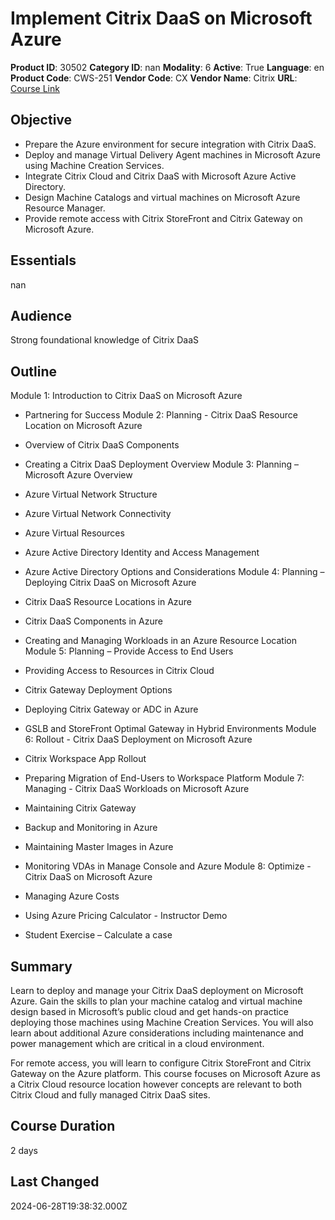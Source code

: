 # Implement Citrix DaaS on Microsoft Azure

**Product ID**: 30502
**Category ID**: nan
**Modality**: 6
**Active**: True
**Language**: en
**Product Code**: CWS-251
**Vendor Code**: CX
**Vendor Name**: Citrix
**URL**: [Course Link](https://www.fastlaneus.com/course/citrix-cws-251)

## Objective
- Prepare the Azure environment for secure integration with Citrix DaaS.
- Deploy and manage Virtual Delivery Agent machines in Microsoft Azure using Machine Creation Services.
- Integrate Citrix Cloud and Citrix DaaS with Microsoft Azure Active Directory.
- Design Machine Catalogs and virtual machines on Microsoft Azure Resource Manager.
- Provide remote access with Citrix StoreFront and Citrix Gateway on Microsoft Azure.

## Essentials
nan

## Audience
Strong foundational knowledge of Citrix DaaS

## Outline
Module 1: Introduction to Citrix DaaS on Microsoft Azure


- Partnering for Success
Module 2: Planning - Citrix DaaS Resource Location on Microsoft Azure


- Overview of Citrix DaaS Components
- Creating a Citrix DaaS Deployment Overview
Module 3: Planning – Microsoft Azure Overview


- Azure Virtual Network Structure
- Azure Virtual Network Connectivity
- Azure Virtual Resources
- Azure Active Directory Identity and Access Management
- Azure Active Directory Options and Considerations
Module 4: Planning – Deploying Citrix DaaS on Microsoft Azure


- Citrix DaaS Resource Locations in Azure
- Citrix DaaS Components in Azure
- Creating and Managing Workloads in an Azure Resource Location
Module 5: Planning – Provide Access to End Users


- Providing Access to Resources in Citrix Cloud
- Citrix Gateway Deployment Options
- Deploying Citrix Gateway or ADC in Azure
- GSLB and StoreFront Optimal Gateway in Hybrid Environments
Module 6: Rollout - Citrix DaaS Deployment on Microsoft Azure


- Citrix Workspace App Rollout
- Preparing Migration of End-Users to Workspace Platform
Module 7: Managing - Citrix DaaS Workloads on Microsoft Azure


- Maintaining Citrix Gateway
- Backup and Monitoring in Azure
- Maintaining Master Images in Azure
- Monitoring VDAs in Manage Console and Azure
Module 8: Optimize - Citrix DaaS on Microsoft Azure


- Managing Azure Costs
- Using Azure Pricing Calculator - Instructor Demo
- Student Exercise – Calculate a case

## Summary
Learn to deploy and manage your Citrix DaaS deployment on Microsoft Azure. Gain the skills to plan your machine catalog and virtual machine design based in Microsoft’s public cloud and get hands-on practice deploying those machines using Machine Creation Services. You will also learn about additional Azure considerations including maintenance and power management which are critical in a cloud environment.

For remote access, you will learn to configure Citrix StoreFront and Citrix Gateway on the Azure platform. This course focuses on Microsoft Azure as a Citrix Cloud resource location however concepts are relevant to both Citrix Cloud and fully managed Citrix DaaS sites.

## Course Duration
2 days

## Last Changed
2024-06-28T19:38:32.000Z
